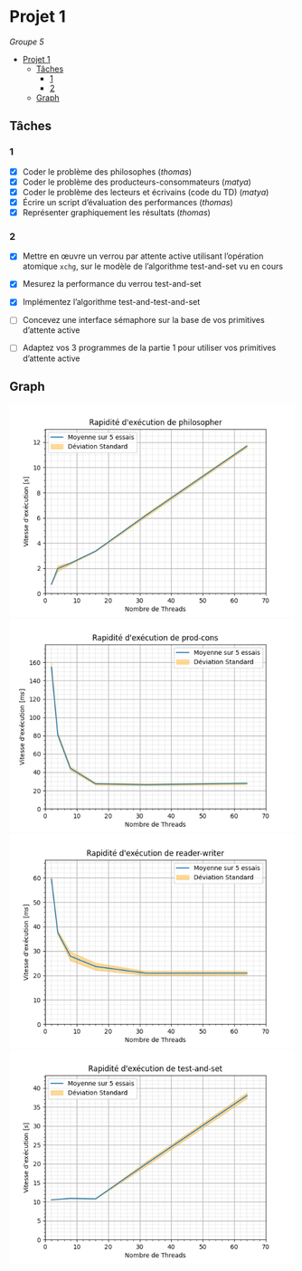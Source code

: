 # Projet 1

*Groupe 5*

- [Projet 1](#projet-1)
  - [Tâches](#tâches)
    - [1](#1)
    - [2](#2)
  - [Graph](#graph)


## Tâches

### 1
- [x] Coder le problème des philosophes (*thomas*)
- [x] Coder le problème des producteurs-consommateurs (*matya*)
- [x] Coder le problème des lecteurs et écrivains (code du TD) (*matya*)
- [x] Écrire un script d’évaluation des performances (*thomas*)
- [x] Représenter graphiquement les résultats (*thomas*)

### 2

- [x] Mettre en œuvre un verrou par attente active utilisant l’opération atomique `xchg`, sur le modèle de l’algorithme test-and-set vu en cours  
- [x] Mesurez la performance du verrou test-and-set
- [x] Implémentez l’algorithme test-and-test-and-set
- [ ] Concevez une interface sémaphore sur la base de vos primitives d’attente active
- [ ] Adaptez vos 3 programmes de la partie 1 pour utiliser vos primitives d’attente active


## Graph 

![philosopher](perf/plot/philosopher_plot.png)
![prod-cons](perf/plot/prod-cons_plot.png)
![reader-writer](perf/plot/reader-writer_plot.png)
![test-and-set](perf/plot/test-and-set_plot.png)


